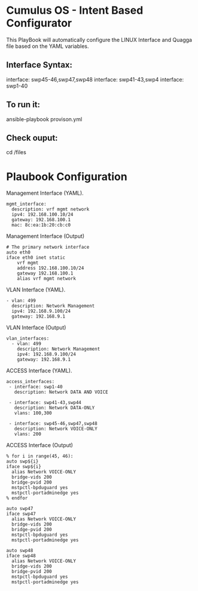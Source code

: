 # Cumulus OS - Intent Based Configurator
This PlayBook will automatically configure the LINUX Interface and Quagga file based on the YAML variables.

Interface Syntax:
--------------
interface: swp45-46,swp47,swp48
interface: swp41-43,swp4
interface: swp1-40

To run it: 
------------
ansible-playbook provison.yml

Check ouput:
-------------
cd /files

# Plaubook Configuration

Management Interface (YAML).

    mgmt_interface:
      description: vrf mgmt network
      ipv4: 192.168.100.10/24
      gateway: 192.168.100.1
      mac: 8c:ea:1b:20:cb:c0

Management Interface (Output)

    # The primary network interface
    auto eth0
    iface eth0 inet static
        vrf mgmt
        address 192.168.100.10/24
        gateway 192.168.100.1
        alias vrf mgmt network 
        
VLAN Interface (YAML).

    - vlan: 499
      description: Network Management
      ipv4: 192.168.9.100/24
      gateway: 192.168.9.1

VLAN Interface (Output)

    vlan_interfaces:
      - vlan: 499
        description: Network Management
        ipv4: 192.168.9.100/24
        gateway: 192.168.9.1
      
ACCESS Interface (YAML).

    access_interfaces:
     - interface: swp1-40
       description: Network DATA AND VOICE

     - interface: swp41-43,swp44
       description: Network DATA-ONLY
       vlans: 100,300

     - interface: swp45-46,swp47,swp48
       description: Network VOICE-ONLY
       vlans: 200

ACCESS Interface (Output)

    % for i in range(45, 46):
    auto swp${i}
    iface swp${i}
      alias Network VOICE-ONLY
      bridge-vids 200
      bridge-pvid 200
      mstpctl-bpduguard yes
      mstpctl-portadminedge yes
    % endfor

    auto swp47
    iface swp47
      alias Network VOICE-ONLY
      bridge-vids 200
      bridge-pvid 200
      mstpctl-bpduguard yes
      mstpctl-portadminedge yes

    auto swp48
    iface swp48
      alias Network VOICE-ONLY
      bridge-vids 200
      bridge-pvid 200
      mstpctl-bpduguard yes
      mstpctl-portadminedge yes
